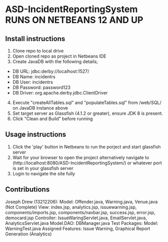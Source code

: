 # ASD-IncidentReportingSystem RUNS ON NETBEANS 12 AND UP
## Install instructions
1. Clone repo to local drive
2. Open cloned repo as project in Netbeans IDE
3. Create JavaDB with the following details;
  - DB URL: jdbc:derby://localhost:1527/
  - DB Name: incidentrs
  - DB User: incidentrs
  - DB Password: password123
  - DB Driver: org.apache.derby.jdbc.ClientDriver
4. Execute "createAllTables.sql" and "populateTables.sql" from /web/SQL/ on JavaDB instance above
5. Set target server as Glassfish (4.1.2 or greater), ensure JDK 8 is present.
6. Click "Clean and Build" before running

## Usage instructions
1. Click the 'play' button in Netbeans to run the porject and start glassfish server
2. Wait for your browser to open the project alternatively navigate to (http://localhost:8080/ASD-IncidentReportingSystem/) or whatever port is set in your glassfish server
3. Login to navigate the site fully

## Contributions
Joseph Drew (13212206): 
  Model: Offender.java, Warning.java, Venue.java (Not Complete)
  View: index.jsp, analytics.jsp, issuewarning.jsp, components/imports.jsp, components/navbar.jsp, success.jsp, error.jsp, democard.jsp
  Controller: IssueWaringServlet.java, EmailServlet.java, AnalyticsServlet.java
  Model.DAO: DBManager.java
  Test Packages: Model: WarningTest.java
  Assigned Features: Issue Warning, Graphical Report Generation (Analytics)

